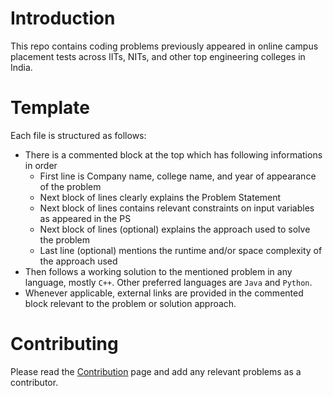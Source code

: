 # Introduction

This repo contains coding problems previously appeared in online campus placement tests across IITs, NITs, and other top engineering colleges in India.

# Template

Each file is structured as follows:
- There is a commented block at the top which has following informations in order
  - First line is Company name, college name, and year of appearance of the problem
  - Next block of lines clearly explains the Problem Statement
  - Next block of lines contains relevant constraints on input variables as appeared in the PS
  - Next block of lines (optional) explains the approach used to solve the problem
  - Last line (optional) mentions the runtime and/or space complexity of the approach used
- Then follows a working solution to the mentioned problem in any language, mostly `C++`. Other preferred languages are `Java` and `Python`.
- Whenever applicable, external links are provided in the commented block relevant to the problem or solution approach.

# Contributing

Please read the [Contribution](.github/CONTRIBUTING.md) page and add any relevant problems as a contributor.